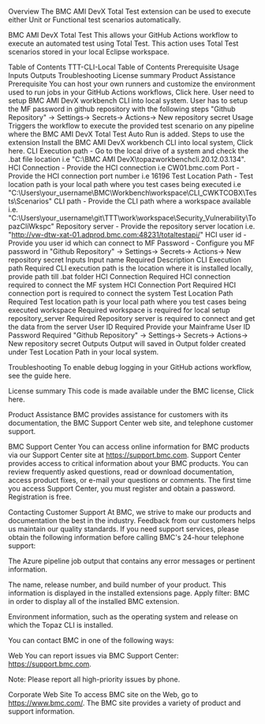 Overview
The BMC AMI DevX Total Test extension can be used to execute either Unit or Functional test scenarios automatically.

BMC AMI DevX Total Test
This allows your GitHub Actions workflow to execute an automated test using Total Test. This action uses Total Test scenarios stored in your local Eclipse workspace.

Table of Contents
TTT-CLI-Local
Table of Contents
Prerequisite
Usage
Inputs
Outputs
Troubleshooting
License summary
Product Assistance
Prerequisite
You can host your own runners and customize the environment used to run jobs in your GitHub Actions workflows, Click here.
User need to setup BMC AMI DevX workbench CLI into local system.
User has to setup the MF password in github repository with the following steps
"Github Repository" -> Settings-> Secrets-> Actions-> New repository secret
Usage
Triggers the workflow to execute the provided test scenario on any pipeline where the BMC AMI DevX Total Test Auto Run is added.
Steps to use the extension
Install the BMC AMI DevX workbench CLI into local system, Click here.
CLI Execution path - Go to the local drive of a system and check the .bat file location i.e "C:\BMC AMI DevX\topazworkbenchcli.20.12.03.134\".
HCI Connection - Provide the HCI connection i.e CW01.bmc.com
Port - Provide the HCI connection port number i.e 16196
Test Location Path - Test location path is your local path where you test cases being executed i.e "C:\Users\your_username\BMC\Workbench\workspace\CLI_CWKTCOBX\Tests\Scenarios"
CLI path - Provide the CLI path where a workspace available i.e. "C:\Users\your_username\git\TTT\work\workspace\Security_Vulnerability\TopazCliWkspc"
Repository server - Provide the repository server location i.e. "http://vw-dtw-xat-01.adprod.bmc.com:48231/totaltestapi/"
HCI user id - Provide you user id which can connect to MF
Password - Configure you MF password in "Github Repository" -> Settings-> Secrets-> Actions-> New repository secret
Inputs
Input name	Required	Description
CLI Execution path	Required	CLI execution path is the location where it is installed locally, provide path till .bat folder
HCI Connection	Required	HCI connection required to connect the MF system
HCI Connection Port	Required	HCI connection port is required to connect the system
Test Location Path	Required	Test location path is your local path where you test cases being executed
workspace	Required	workspace is required for local setup
repository_server	Required	Repository server is required to connect and get the data from the server
User ID	Required	Provide your Mainframe User ID
Password	Required	"Github Repository" -> Settings-> Secrets-> Actions-> New repository secret
Outputs
Output will saved in Output folder created under Test Location Path in your local system.

Troubleshooting
To enable debug logging in your GitHub actions workflow, see the guide here.

License summary
This code is made available under the BMC license, Click here.

Product Assistance
BMC provides assistance for customers with its documentation, the BMC Support Center web site, and telephone customer support.

BMC Support Center
You can access online information for BMC products via our Support Center site at https://support.bmc.com. Support Center provides access to critical information about your BMC products. You can review frequently asked questions, read or download documentation, access product fixes, or e-mail your questions or comments. The first time you access Support Center, you must register and obtain a password. Registration is free.

Contacting Customer Support
At BMC, we strive to make our products and documentation the best in the industry. Feedback from our customers helps us maintain our quality standards. If you need support services, please obtain the following information before calling BMC's 24-hour telephone support:

The Azure pipeline job output that contains any error messages or pertinent information.

The name, release number, and build number of your product. This information is displayed in the installed extensions page. Apply filter: BMC in order to display all of the installed BMC extension.

Environment information, such as the operating system and release on which the Topaz CLI is installed.

You can contact BMC in one of the following ways:

Web
You can report issues via BMC Support Center: https://support.bmc.com.

Note: Please report all high-priority issues by phone.

Corporate Web Site
To access BMC site on the Web, go to https://www.bmc.com/. The BMC site provides a variety of product and support information.
